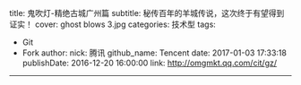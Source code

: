 title: 鬼吹灯-精绝古城广州篇
subtitle: 秘传百年的羊城传说，这次终于有望得到证实！
cover: ghost blows 3.jpg
categories: 技术型
tags:
  - Git
  - Fork
author:
  nick: 腾讯
  github_name: Tencent
date: 2017-01-03 17:33:18
publishDate: 2016-12-20 16:00:00
link: http://omgmkt.qq.com/cit/gz/
---
